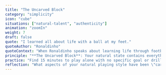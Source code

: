 ```yaml
---
title: "The Uncarved Block"
category: "simplicity"
icon: "cube"
situations: ["natural-talent", "authenticity"]
animation: "zoomIn"
weight: 7
draft: false
quote: "I learned all about life with a ball at my feet."
quoteAuthor: "Ronaldinho"
quoteContext: "When Ronaldinho speaks about learning life through football, he's describing his natural connection to The Uncarved Block principle. His joyful, creative style emerged not from rigid training but from allowing his authentic self to shine through the game. His most brilliant moments came when he played with childlike freedom, uncarved by excessive structure."
principle: "**The Uncarved Block**: Your natural state contains everything you need. Before techniques and tactics shaped your play, you possessed a pure connection to the game. Return to this uncarved simplicity to rediscover your most authentic football."
practice: "Find 15 minutes to play alone with no specific goal or drill. Just you and the ball. Move however feels natural and enjoyable. Notice what kinds of touches, moves, or rhythms emerge when you're not trying to perform or improve, but simply expressing your natural relationship with the ball."
reflection: "What aspects of your natural playing style have been \"carved away\" by coaching or comparison to others? How might you reclaim these authentic elements?"
---
```


<!-- Note: This principle had two quotes. We're using the primary one in the front matter.
Second quote was:
"Football is a team sport, it's not about individual brilliance." — N'Golo Kanté

*Kanté's humble perspective reveals another dimension of The Uncarved Block - finding your natural role within the collective. His effectiveness comes not from forcing himself to be something he's not, but from embracing his authentic strengths and applying them in service to the team.*
-->
